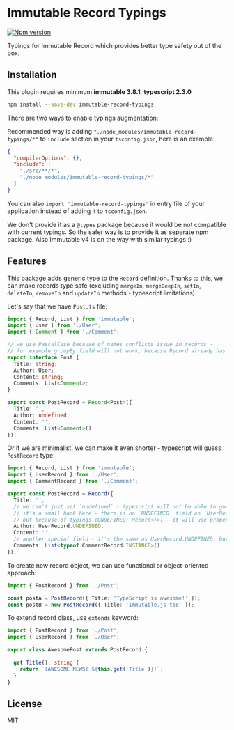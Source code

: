 # Immutable Record Typings
[![Npm version](https://img.shields.io/npm/v/immutable-record-typings.svg?style=flat-square)](https://www.npmjs.com/package/immutable-record-typings)

Typings for Immutable Record which provides better type safety out of the box.
 
## Installation
This plugin requires minimum **immutable 3.8.1**, **typescript 2.3.0**
```sh
npm install --save-dev immutable-record-typings
```

There are two ways to enable typings augmentation:

Recommended way is adding `"./node_modules/immutable-record-typings/*"` to `include` section in your `tsconfig.json`, here is an example:
 ```json
 {
   "compilerOptions": {},
   "include": [
     "./src/**/*",
     "./node_modules/immutable-record-typings/*"
   ]
 }
```

You can also `import 'immutable-record-typings'` in entry file of your application instead of adding it to `tsconfig.json`.

We don't provide it as a `@types` package because it would be not compatible with current typings.
So the safer way is to provide it as separate npm package.
Also Immutable v4 is on the way with similar typings :)

## Features
This package adds generic type to the `Record` definition. Thanks to this, we can make records type safe 
(excluding `mergeIn`, `mergeDeepIn`, `setIn`, `deleteIn`, `removeIn` and `updateIn` methods - typescript limitations).

Let's say that we have `Post.ts` file:
```typescript
import { Record, List } from 'immutable';
import { User } from './User';
import { Comment } from './Comment';

// we use PascalCase because of names conflicts issue in records - 
// for example groupBy field will not work, because Record already has groupBy method
export interface Post {
  Title: string;
  Author: User;
  Content: string;
  Comments: List<Comment>;
}

export const PostRecord = Record<Post>({
  Title: '',
  Author: undefined,
  Content: '',
  Comments: List<Comment>()
});
```

Or if we are minimalist. we can make it even shorter - typescript will guess `PostRecord` type:
```typescript
import { Record, List } from 'immutable';
import { UserRecord } from './User';
import { CommentRecord } from './Comment';

export const PostRecord = Record({
  Title: '',
  // we can't just set `undefined` - typescript will not be able to guess Author field type
  // it's a small hack here - there is no `UNDEFINED` field on `UserRecord` object so the value will be `undefined`
  // but because of typings (UNDEFINED: Record<T>) - it will use proper type :) 
  Author: UserRecord.UNDEFINED,
  Content: '',
  // another special field - it's the same as UserRecord.UNDEFINED, but with more suitable name
  Comments: List<typeof CommentRecord.INSTANCE>()
});
```

To create new record object, we can use functional or object-oriented approach:
```typescript
import { PostRecord } from './Post';

const postA = PostRecord({ Title: 'TypeScript is awesome!' });
const postB = new PostRecord({ Title: 'Immutable.js too' });
```

To extend record class, use `extends` keyword:
```typescript
import { PostRecord } from './Post';
import { UserRecord } from './User';

export class AwesomePost extends PostRecord {
  
  get Title(): string {
    return `[AWESOME NEWS] ${this.get('Title')}!`;
  }
}
```

## License
MIT
